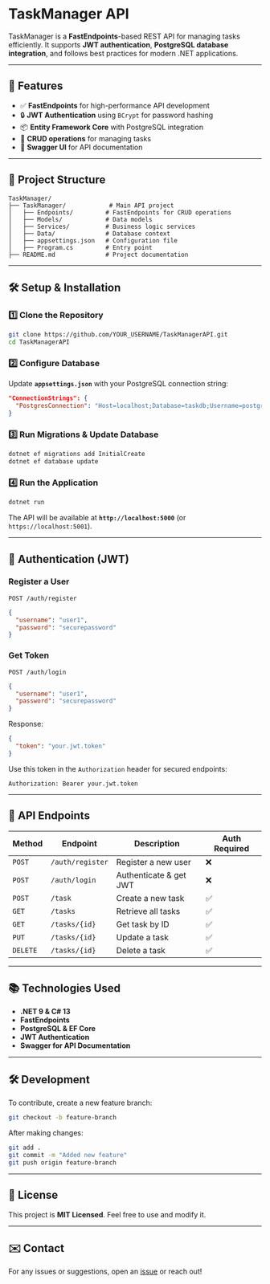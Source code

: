 # TaskManager API

TaskManager is a **FastEndpoints**-based REST API for managing tasks efficiently. It supports **JWT authentication**, **PostgreSQL database integration**, and follows best practices for modern .NET applications.

---

## 🚀 Features
- ✅ **FastEndpoints** for high-performance API development
- 🔒 **JWT Authentication** using `BCrypt` for password hashing
- 📦 **Entity Framework Core** with PostgreSQL integration
- 📄 **CRUD operations** for managing tasks
- 📜 **Swagger UI** for API documentation

---

## 📂 Project Structure
```
TaskManager/
├── TaskManager/            # Main API project
│   ├── Endpoints/         # FastEndpoints for CRUD operations
│   ├── Models/            # Data models
│   ├── Services/          # Business logic services
│   ├── Data/              # Database context
│   ├── appsettings.json   # Configuration file
│   ├── Program.cs         # Entry point
├── README.md              # Project documentation
```

---

## 🛠️ Setup & Installation

### 1️⃣ Clone the Repository
```sh
git clone https://github.com/YOUR_USERNAME/TaskManagerAPI.git
cd TaskManagerAPI
```

### 2️⃣ Configure Database
Update **`appsettings.json`** with your PostgreSQL connection string:
```json
"ConnectionStrings": {
  "PostgresConnection": "Host=localhost;Database=taskdb;Username=postgres;Password=yourpassword"
}
```

### 3️⃣ Run Migrations & Update Database
```sh
dotnet ef migrations add InitialCreate
dotnet ef database update
```

### 4️⃣ Run the Application
```sh
dotnet run
```
The API will be available at **`http://localhost:5000`** (or `https://localhost:5001`).

---

## 🔑 Authentication (JWT)

### Register a User
```http
POST /auth/register
```
```json
{
  "username": "user1",
  "password": "securepassword"
}
```

### Get Token
```http
POST /auth/login
```
```json
{
  "username": "user1",
  "password": "securepassword"
}
```
Response:
```json
{
  "token": "your.jwt.token"
}
```
Use this token in the `Authorization` header for secured endpoints:
```
Authorization: Bearer your.jwt.token
```

---

## 📌 API Endpoints
| Method | Endpoint | Description | Auth Required |
|--------|---------|-------------|--------------|
| `POST` | `/auth/register` | Register a new user | ❌ |
| `POST` | `/auth/login` | Authenticate & get JWT | ❌ |
| `POST` | `/task` | Create a new task | ✅ |
| `GET` | `/tasks` | Retrieve all tasks | ✅ |
| `GET` | `/tasks/{id}` | Get task by ID | ✅ |
| `PUT` | `/tasks/{id}` | Update a task | ✅ |
| `DELETE` | `/tasks/{id}` | Delete a task | ✅ |

---

## 📚 Technologies Used
- **.NET 9 & C# 13**
- **FastEndpoints**
- **PostgreSQL & EF Core**
- **JWT Authentication**
- **Swagger for API Documentation**

---

## 🛠️ Development
To contribute, create a new feature branch:
```sh
git checkout -b feature-branch
```
After making changes:
```sh
git add .
git commit -m "Added new feature"
git push origin feature-branch
```

---

## 📜 License
This project is **MIT Licensed**. Feel free to use and modify it.

---

## ✉️ Contact
For any issues or suggestions, open an [issue](https://github.com/YOUR_USERNAME/TaskManagerAPI/issues) or reach out!

